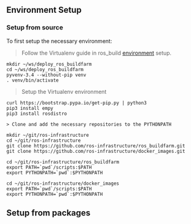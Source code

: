 ## Environment Setup
### Setup from source
To first setup the necessary environment:

> Follow the Virtualenv guide in ros_build [environment](https://github.com/ros-infrastructure/ros_buildfarm/blob/master/doc/environment.rst) setup.

    mkdir ~/ws/deploy_ros_buildfarm
    cd ~/ws/deploy_ros_buildfarm
    pyvenv-3.4 --without-pip venv
    . venv/bin/activate

> Setup the Virtualenv environment

    curl https://bootstrap.pypa.io/get-pip.py | python3
    pip3 install empy
    pip3 install rosdistro

    > Clone and add the necessary repositories to the PYTHONPATH

    mkdir ~/git/ros-infrastructure
    cd ~/git/ros-infrastructure
    git clone https://github.com/ros-infrastructure/ros_buildfarm.git
    git clone https://github.com/ros-infrastructure/docker_images.git

    cd ~/git/ros-infrastructure/ros_buildfarm
    export PATH=`pwd`/scripts:$PATH
    export PYTHONPATH=`pwd`:$PYTHONPATH

    cd ~/git/ros-infrastructure/docker_images
    export PATH=`pwd`/scripts:$PATH
    export PYTHONPATH=`pwd`:$PYTHONPATH

## Setup from packages

